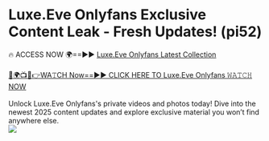 # Luxe.Eve Onlyfans Exclusive Content Leak - Fresh Updates! (pi52)

🔥 ACCESS NOW 🌍==►► <a href="https://tinyurl.com/kvy9nzfs" rel="nofollow">Luxe.Eve Onlyfans Latest Collection</a>
<br><br>
[🔴🌍📺📱👉WA𝚃CH Now==►► CLICK HERE TO Luxe.Eve Onlyfans 𝚆𝙰𝚃𝙲𝙷 NOW](https://tinyurl.com/kvy9nzfs)
<br><br>
Unlock Luxe.Eve Onlyfans's private videos and photos today! Dive into the newest 2025 content updates and explore exclusive material you won’t find anywhere else.
<br>
<a href="https://tinyurl.com/kvy9nzfs" rel="nofollow" data-target="animated-image.originalLink"><img src="https://camo.githubusercontent.com/8a4f000d20f83aca3bf7ec5f350d767afa0574a8a352519fd8cfa583a6f93a33/68747470733a2f2f692e696d6775722e636f6d2f644a486b345a712e676966" data-canonical-src="https://i.imgur.com/dJHk4Zq.gif" style="max-width: 100%; display: inline-block;" data-target="animated-image.originalImage"></a>
<br>
